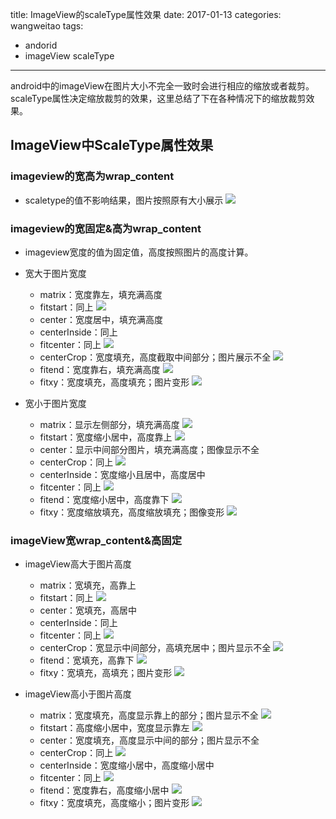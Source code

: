 
title: ImageView的scaleType属性效果
date: 2017-01-13
categories: wangweitao
tags:
- andorid
- imageView scaleType
---
android中的imageView在图片大小不完全一致时会进行相应的缩放或者裁剪。scaleType属性决定缩放裁剪的效果，这里总结了下在各种情况下的缩放裁剪效果。

<!--more-->
## ImageView中ScaleType属性效果

### imageview的宽高为wrap_content
- scaletype的值不影响结果，图片按照原有大小展示
![](https://github.com/xgfe/xgfe.github.io/blob/develop/source/_posts/wangweitao/img/wrap_parent-wrap_content.png?raw=true)

### imageview的宽固定&高为wrap_content
- imageview宽度的值为固定值，高度按照图片的高度计算。
- 宽大于图片宽度
	- matrix：宽度靠左，填充满高度
	- fitstart：同上
![](https://github.com/xgfe/xgfe.github.io/blob/develop/source/_posts/wangweitao/img/match_parent-wrap_content-matrix|fitStart.png?raw=true)
	- center：宽度居中，填充满高度
	- centerInside：同上
	- fitcenter：同上
![](https://github.com/xgfe/xgfe.github.io/blob/develop/source/_posts/wangweitao/img/match_parent-wrap_content-center.png?raw=true)
	- centerCrop：宽度填充，高度截取中间部分；图片展示不全
![](https://github.com/xgfe/xgfe.github.io/blob/develop/source/_posts/wangweitao/img/match_parent-wrap_content-centerCrop.png?raw=true)
	- fitend：宽度靠右，填充满高度
![](https://github.com/xgfe/xgfe.github.io/blob/develop/source/_posts/wangweitao/img/match_parent-wrap_content-fitEnd.png?raw=true)
	- fitxy：宽度填充，高度填充；图片变形
![](https://github.com/xgfe/xgfe.github.io/blob/develop/source/_posts/wangweitao/img/match_parent-wrap_content-fixXY.png?raw=true)


- 宽小于图片宽度
	- matrix：显示左侧部分，填充满高度
![](https://github.com/xgfe/xgfe.github.io/blob/develop/source/_posts/wangweitao/img/10-wrap_content-matrix.png?raw=true)
	- fitstart：宽度缩小居中，高度靠上
![](https://github.com/xgfe/xgfe.github.io/blob/develop/source/_posts/wangweitao/img/10-wrap_content-fitStart.png?raw=true)
	- center：显示中间部分图片，填充满高度；图像显示不全
	- centerCrop：同上
![](https://github.com/xgfe/xgfe.github.io/blob/develop/source/_posts/wangweitao/img/10-wrap_content-center|centerCrop.png?raw=true)
	- centerInside：宽度缩小且居中，高度居中
	- fitcenter：同上
![](https://github.com/xgfe/xgfe.github.io/blob/develop/source/_posts/wangweitao/img/10-wrap_content-centerInside|fitCenter.png?raw=true)
	- fitend：宽度缩小居中，高度靠下
![](https://github.com/xgfe/xgfe.github.io/blob/develop/source/_posts/wangweitao/img/10-wrap_content-fitEnd.png?raw=true)
	- fitxy：宽度缩放填充，高度缩放填充；图像变形
![](https://github.com/xgfe/xgfe.github.io/blob/develop/source/_posts/wangweitao/img/10-wrap_content-fitXY.png?raw=true)

### imageView宽wrap_content&高固定
- imageView高大于图片高度
	- matrix：宽填充，高靠上
	- fitstart：同上
![](https://github.com/xgfe/xgfe.github.io/blob/develop/source/_posts/wangweitao/img/wrap_content-match_parent-matrix|fitStart.png?raw=true)
	- center：宽填充，高居中
	- centerInside：同上
	- fitcenter：同上
![](https://github.com/xgfe/xgfe.github.io/blob/develop/source/_posts/wangweitao/img/wrap_content-match_parent-center|centerInside|fitCenter.png?raw=true)
	- centerCrop：宽显示中间部分，高填充居中；图片显示不全
![](https://github.com/xgfe/xgfe.github.io/blob/develop/source/_posts/wangweitao/img/wrap_content-match_parent-centerCrop.png?raw=true)
	- fitend：宽填充，高靠下
![](https://github.com/xgfe/xgfe.github.io/blob/develop/source/_posts/wangweitao/img/wrap_content-match_parent-fitEnd.png?raw=true)
	- fitxy：宽填充，高填充；图片变形
![](https://github.com/xgfe/xgfe.github.io/blob/develop/source/_posts/wangweitao/img/wrap_content-match_parent-fitXY.png?raw=true)

- imageView高小于图片高度
	- matrix：宽度填充，高度显示靠上的部分；图片显示不全
![](https://github.com/xgfe/xgfe.github.io/blob/develop/source/_posts/wangweitao/img/wrap_content-60-matrix.png?raw=true)
	- fitstart：高度缩小居中，宽度显示靠左
![](https://github.com/xgfe/xgfe.github.io/blob/develop/source/_posts/wangweitao/img/wrap_content-60-fitstart.png?raw=true)
	- center：宽度填充，高度显示中间的部分；图片显示不全
	- centerCrop：同上
![](https://github.com/xgfe/xgfe.github.io/blob/develop/source/_posts/wangweitao/img/wrap_content-60-center|centerCrop.png?raw=true)
	- centerInside：宽度缩小居中，高度缩小居中
	- fitcenter：同上
![](https://github.com/xgfe/xgfe.github.io/blob/develop/source/_posts/wangweitao/img/wrap_content-60-centerInside|fitCenter.png?raw=true)
	- fitend：宽度靠右，高度缩小居中
![](https://github.com/xgfe/xgfe.github.io/blob/develop/source/_posts/wangweitao/img/wrap_content-60-fitEnd.png?raw=true)
	- fitxy：宽度填充，高度缩小；图片变形
![](https://github.com/xgfe/xgfe.github.io/blob/develop/source/_posts/wangweitao/img/wrap_content-60-fitXY.png?raw=true)